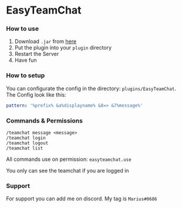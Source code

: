 # EasyTeamChat

### How to use
1) Download `.jar` from [here](https://github.com/MagicDev-Marius/easyteamchat/releases)
2) Put the plugin into your `plugin` directory
3) Restart the Server
4) Have fun

### How to setup

You can configurate the config in the directory: `plugins/EasyTeamChat`.
<br>The Config look like this:
````yaml
pattern: '%prefix% &a%displayname% &8=> &7%message%'
````

### Commands & Permissions

````
/teamchat message <message>
/teamchat login
/teamchat logout
/teamchat list
````

All commands use on permission: `easyteamchat.use`

You only can see the teamchat if you are logged in

### Support

For support you can add me on discord. My tag is `Marius#0686`